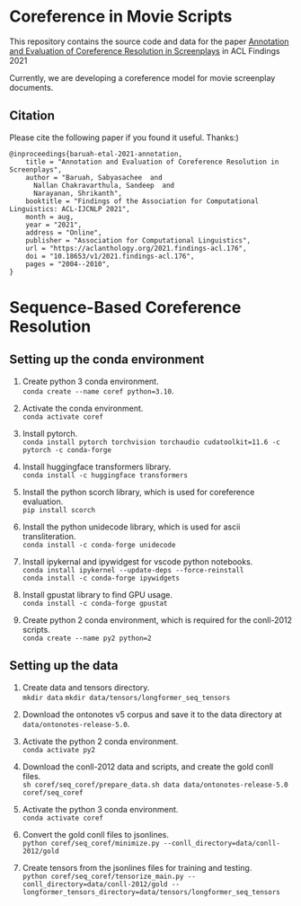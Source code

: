 # Coreference in Movie Scripts

This repository contains the source code and data for the paper
[Annotation and Evaluation of Coreference Resolution in Screenplays](https://aclanthology.org/2021.findings-acl.176/)
in ACL Findings 2021

Currently, we are developing a coreference model for movie screenplay documents.

## Citation
Please cite the following paper if you found it useful. Thanks:)

```
@inproceedings{baruah-etal-2021-annotation,
    title = "Annotation and Evaluation of Coreference Resolution in Screenplays",
    author = "Baruah, Sabyasachee  and
      Nallan Chakravarthula, Sandeep  and
      Narayanan, Shrikanth",
    booktitle = "Findings of the Association for Computational Linguistics: ACL-IJCNLP 2021",
    month = aug,
    year = "2021",
    address = "Online",
    publisher = "Association for Computational Linguistics",
    url = "https://aclanthology.org/2021.findings-acl.176",
    doi = "10.18653/v1/2021.findings-acl.176",
    pages = "2004--2010",
}
```

# Sequence-Based Coreference Resolution

## Setting up the conda environment

1. Create python 3 conda environment. <br>
  `conda create --name coref python=3.10`.

2. Activate the conda environment. <br> 
  `conda activate coref`

3. Install pytorch. <br> 
  `conda install pytorch torchvision torchaudio cudatoolkit=11.6 -c pytorch -c conda-forge`

4. Install huggingface transformers library. <br> 
  `conda install -c huggingface transformers`

5. Install the python scorch library, which is used for coreference evaluation. <br> 
  `pip install scorch`

6. Install the python unidecode library, which is used for ascii transliteration. <br> 
  `conda install -c conda-forge unidecode`

7. Install ipykernal and ipywidgest for vscode python notebooks. <br> 
  `conda install ipykernel --update-deps --force-reinstall` <br>
  `conda install -c conda-forge ipywidgets`

8. Install gpustat library to find GPU usage. <br>
  `conda install -c conda-forge gpustat`

9. Create python 2 conda environment, which is required for the conll-2012 scripts. <br>
  `conda create --name py2 python=2`

## Setting up the data

1. Create data and tensors directory. <br>
  `mkdir data`
  `mkdir data/tensors/longformer_seq_tensors`

2. Download the ontonotes v5 corpus and save it to the data directory at `data/ontonotes-release-5.0`.

3. Activate the python 2 conda environment. <br>
  `conda activate py2`

4. Download the conll-2012 data and scripts, and create the gold conll files. <br>
  `sh coref/seq_coref/prepare_data.sh data data/ontonotes-release-5.0 coref/seq_coref`

5. Activate the python 3 conda environment. <br>
  `conda activate coref`

6. Convert the gold conll files to jsonlines. <br>
  `python coref/seq_coref/minimize.py --conll_directory=data/conll-2012/gold`

7. Create tensors from the jsonlines files for training and testing. <br>
  `python coref/seq_coref/tensorize_main.py --conll_directory=data/conll-2012/gold --longformer_tensors_directory=data/tensors/longformer_seq_tensors`